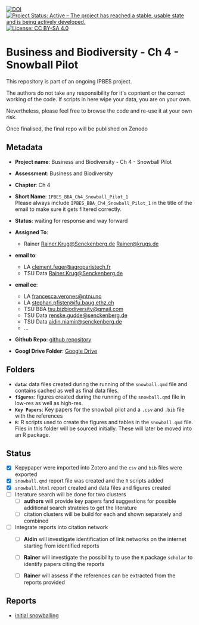 [![DOI](https://zenodo.org/badge/DOI/99.9999/zenodo.9999999.svg)](https://doi.org/99.9999/zenodo.9999999)
[![Project Status: Active – The project has reached a stable, usable state and is being actively developed.](https://www.repostatus.org/badges/latest/active.svg)](https://www.repostatus.org/#active)
[![License: CC BY-SA 4.0](https://img.shields.io/badge/License-CC_BY--SA_4.0-lightgrey.svg)](https://creativecommons.org/licenses/by-sa/4.0/)
# Business and Biodiversity - Ch 4 - Snowball Pilot
This repository is part of an ongoing IPBES project.

The authors do not take any responsibility for it's copntent or the correct working of the code. If scripts in here wipe your data, you are on your own.

Nevertheless, please feel free to browse the code and re-use it at your own risk.

Once finalised, the final repo will be published on Zenodo

## Metadata

- **Project name**: Business and Biodiversity - Ch 4 - Snowball Pilot
- **Assessment**: Business and Biodiversity
- **Chapter**: Ch 4
- **Short Name**: `IPBES_BBA_Ch4_Snowball_Pilot_1`   
  Please always include `IPBES_BBA_Ch4_Snowball_Pilot_1` in the title of the email to make sure it gets filtered correctly.
- **Status**: waiting for response and way forward

- **Assigned To**:
  - Rainer <Rainer.Krug@Senckenberg.de> <Rainer@krugs.de>

- **email to**:
  - LA <clement.feger@agroparistech.fr>
  - TSU Data <Rainer.Krug@Senckenberg.de>

- **email cc**:
  - LA <francesca.verones@ntnu.no>
  - LA <stephan.pfister@ifu.baug.ethz.ch>
  - TSU BBA <tsu.bizbiodiversity@gmail.com>
  - TSU Data <renske.gudde@senckenberg.de>
  - TSU Data <aidin.niamir@senckenberg.de>
  - ...

- **Github Repo**: [github repository](https://github.com/rkrug/IPBES_BBA_Ch4_Snowball_Pilot_1)
- **Googl Drive Folder**: [Google Drive](<https://drive.google.com/drive/folders/12pNDoJEZFdjXgg6xh6c8INwdLUI-_Okw?usp=share_link>)

## Folders

- **`data`**: data files created during the running of the `snowball.qmd` file and contains cached as well as final data files.
- **`figures`**: figures created during the running of the `snowball.qmd` file in low-res as well as high-res.
- **`Key Papers`**: Key papers for the snowball pilot and a `.csv` and `.bib` file with the references
- **`R`**: R scripts used to create the figures and tables in the `snowball.qmd` file. Files in this folder will be sourced initially. These will later be moved into an R package.

## Status
- [x] Kepypaper were imported into Zotero and the `csv` and `bib` files were exported
- [x] `snowball.qmd` report file was created and the `R` scripts added
- [x] `snowball.html` report created and data files and figures created
- [ ] literature search will be done for two clusters
  - [ ] **authors** will provide key papers fand suggestions for possible additional search strateies to get the literature
  - [ ] citation clusters will be build for each and shown separately and combined
- [ ] Integrate reports into citation network
  - [ ] **Aidin** will investigate identification of link networks on the internet starting from identified reports
  - [ ] **Rainer** will investigate the possibility to use the `R` package `scholar` to identify papers citing the reports
  - [ ] **Rainer** will assess if the references can be extracted from the reports provided


## Reports

- [initial snowballing](snowball.html)
